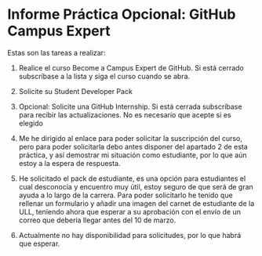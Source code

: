 # Informe Práctica Opcional: GitHub Campus Expert

Estas son las tareas a realizar:
  1. Realice el curso Become a Campus Expert de GitHub. Si está cerrado subscríbase a la lista y siga el curso cuando se abra.
  2. Solicite su Student Developer Pack
  3. Opcional: Solicite una GitHub Internship. Si está cerrada subscríbase para recibir las actualizaciones. No es necesario que acepte si es elegido
  
  
 1. Me he dirigido al enlace para poder solicitar la suscripción del curso, pero para poder solicitarla debo antes disponer del apartado 2 de esta práctica, 
 y así demostrar mi situación como estudiante, por lo que aún estoy a la espera de respuesta.
 
 2. He solicitado el pack de estudiante, es una opción para estudiantes el cual desconocía y encuentro muy útil, estoy seguro de que será de gran ayuda a lo largo
 de la carrera. Para poder solicitarlo he tenido que rellenar un formulario y añadir una imagen del carnet de estudiante de la ULL, teniendo ahora que esperar
 a su aprobación con el envío de un correo que debería llegar antes del 10 de marzo.
 
 3. Actualmente no hay disponibilidad para solicitudes, por lo que habrá que esperar.
